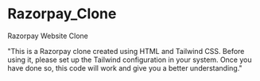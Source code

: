 # Razorpay_Clone
Razorpay Website Clone 


"This is a Razorpay clone created using HTML and Tailwind CSS. Before using it, please set up the Tailwind configuration in your system. Once you have done so, this code will work and give you a better understanding."
